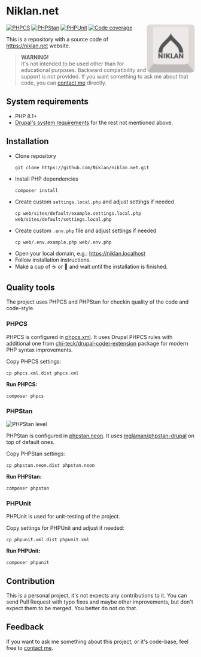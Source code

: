 # Niklan.net

<img src="./web/themes/custom/mechanical/logo.svg" alt="Niklan.net" width="128" align="right">

[![PHPCS](https://github.com/Niklan/niklan.net/actions/workflows/phpcs.yml/badge.svg)](https://github.com/Niklan/niklan.net/actions/workflows/phpcs.yml)
[![PHPStan](https://github.com/Niklan/niklan.net/actions/workflows/phpstan.yml/badge.svg)](https://github.com/Niklan/niklan.net/actions/workflows/phpstan.yml)
[![PHPUnit](https://github.com/Niklan/niklan.net/actions/workflows/phpunit.yml/badge.svg)](https://github.com/Niklan/niklan.net/actions/workflows/phpunit.yml)
[![Code coverage](https://codecov.io/gh/Niklan/niklan.net/branch/develop/graph/badge.svg)](https://codecov.io/gh/Niklan/niklan.net/)

This is a repository with a source code of <https://niklan.net> website.

> **WARNING!**\
> It's not intended to be used other than for educational purposes. Backward compatibility and support is not provided. If you want something to ask me about that code, you can [contact me](https://niklan.net/contact) directly.

## System requirements

- PHP 8.1+
- [Drupal's system requirements](https://www.drupal.org/docs/system-requirements) for the rest not mentioned above.

## Installation

- Clone repository
  ```shell
  git clone https://github.com/Niklan/niklan.net.git
  ```
- Install PHP dependencies
  ```shell
  composer install
  ```
- Create custom `settings.local.php` and adjust settings if needed
  ```shell
  cp web/sites/default/example.settings.local.php web/sites/default/settings.local.php
  ```
- Create custom `.env.php` file and adjust settings if needed
  ```shell
  cp web/.env.example.php web/.env.php
  ```
- Open your local domain, e.g.: https://niklan.localhost
- Follow installation instructions.
- Make a cup of ☕ or 🍵 and wait until the installation is finished.

## Quality tools

The project uses PHPCS and PHPStan for checkin quality of the code and code-style.

### PHPCS

PHPCS is configured in [phpcs.xml](phpcs.xml). It uses Drupal PHPCS rules with additional one from [chi-teck/drupal-coder-extension](https://github.com/Chi-teck/drupal-coder-extension) package for modern PHP syntax improvements.

Copy PHPCS settings:

```shell
cp phpcs.xml.dist phpcs.xml
```

**Run PHPCS:**

```shell
composer phpcs
```

### PHPStan

![PHPStan level](https://img.shields.io/badge/PHPStan-level%205-brightgreen.svg?style=flat)

PHPStan is configured in [phpstan.neon](phpstan.neon). It uses [mglaman/phpstan-drupal](https://github.com/mglaman/phpstan-drupal) on top of default ones.

Copy PHPStan settings:

```shell
cp phpstan.neon.dist phpstan.neon
```

**Run PHPStan:**

```shell
composer phpstan
```

### PHPUnit

PHPUnit is used for unit-testing of the project.

Copy settings for PHPUnit and adjust if needed:

```shell
cp phpunit.xml.dist phpunit.xml
```

**Run PHPUnit:**

```shell
composer phpunit
```

## Contribution

This is a personal project, it's not expects any contributions to it. You can send Pull Request with typo fixes and maybe other improvements, but don't expect them to be merged. You better do not do that.

## Feedback

If you want to ask me something about this project, or it's code-base, feel free to [contact me](https://niklan.net/contact).
